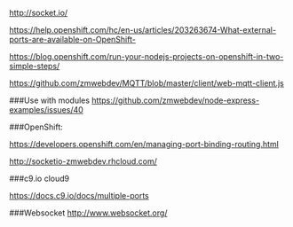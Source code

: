 http://socket.io/

https://help.openshift.com/hc/en-us/articles/203263674-What-external-ports-are-available-on-OpenShift-

https://blog.openshift.com/run-your-nodejs-projects-on-openshift-in-two-simple-steps/

https://github.com/zmwebdev/MQTT/blob/master/client/web-mqtt-client.js

###Use with modules
https://github.com/zmwebdev/node-express-examples/issues/40

###OpenShift:

https://developers.openshift.com/en/managing-port-binding-routing.html

http://socketio-zmwebdev.rhcloud.com/

###c9.io
cloud9

https://docs.c9.io/docs/multiple-ports

###Websocket
http://www.websocket.org/
